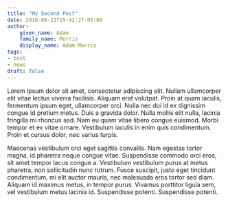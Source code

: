 ```yaml
---
title: "My Second Post"
date: 2018-06-21T15:42:27-05:00
author: 
    given_name: Adam
    family_name: Morris
    display_name: Adam Morris
tags:
- test
- news
draft: false
---
```


Lorem ipsum dolor sit amet, consectetur adipiscing elit. Nullam ullamcorper elit vitae lectus viverra facilisis. Aliquam erat volutpat. Proin at quam iaculis, fermentum ipsum eget, ullamcorper orci. Nulla nec dui id ex dignissim congue id pretium metus. Duis a gravida dolor. Nulla mollis elit nulla, lacinia fringilla mi rhoncus sed. Nam eu quam vitae libero congue euismod. Morbi tempor et ex vitae ornare. Vestibulum iaculis in enim quis condimentum. Proin et cursus dolor, nec varius turpis.

Maecenas vestibulum orci eget sagittis convallis. Nam egestas tortor magna, id pharetra neque congue vitae. Suspendisse commodo orci eros, sit amet tempor lacus congue a. Vestibulum vestibulum purus at metus pharetra, non sollicitudin nunc rutrum. Fusce suscipit, justo eget tincidunt condimentum, mi elit auctor mauris, nec malesuada eros tortor sed diam. Aliquam id maximus metus, in tempor purus. Vivamus porttitor ligula sem, vel vestibulum metus lacinia id. Suspendisse potenti. Suspendisse potenti. 
